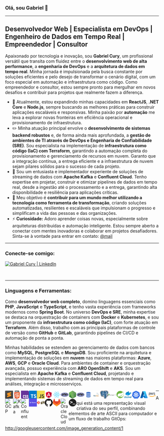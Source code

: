 ### Olá, sou Gabriel 👋

---

## Desenvolvedor Web | Especialista em DevOps | Engenheiro de Dados em Tempo Real | Empreendedor | Consultor

Apaixonado por tecnologia e inovação, sou **Gabriel Cury**, um profissional versátil que transita com fluidez entre o **desenvolvimento web de alta performance**, a **engenharia de DevOps** e a **arquitetura de dados em tempo real**. Minha jornada é impulsionada pela busca constante por soluções eficientes e pelo desejo de transformar o cenário digital, com um foco especial em automação e infraestrutura como código. Como empreendedor e consultor, estou sempre pronto para mergulhar em novos desafios e contribuir para projetos que realmente fazem a diferença.

- 🌱 Atualmente, estou expandindo minhas capacidades em **ReactJS**, **.NET Core** e **Node.js**, sempre buscando as melhores práticas para construir aplicações escaláveis e responsivas. Minha paixão por **automação** me leva a explorar novas fronteiras em eficiência operacional e provisionamento de infraestrutura.
- ✏️ Minha atuação principal envolve o **desenvolvimento de sistemas backend robustos** e, de forma ainda mais aprofundada, a **gestão de ambientes de TI através de DevOps e Engenharia de Confiabilidade (SRE)**. Sou especialista na implementação de **infraestrutura como código (IaC) com Terraform**, garantindo a automação completa do provisionamento e gerenciamento de recursos em nuvem. Garanto que a integração contínua, a entrega eficiente e a infraestrutura de nuvem sejam pilares sólidos para o sucesso de cada projeto.
- 🚀 Sou um entusiasta e implementador experiente de soluções de streaming de dados com **Apache Kafka** e **Confluent Cloud**. Tenho expertise em projetar, construir e otimizar pipelines de dados em tempo real, desde a ingestão até o processamento e a entrega, garantindo alta disponibilidade e resiliência para aplicações críticas.
- 🎯 Meu objetivo é **contribuir para um mundo melhor utilizando a tecnologia como ferramenta de transformação**, criando soluções automatizadas, resilientes e escaláveis que impulsionam o progresso e simplificam a vida das pessoas e das organizações.
- ⚡ **Curiosidade:** Adoro aprender coisas novas, especialmente sobre arquiteturas distribuídas e automação inteligente. Estou sempre aberto a conectar com mentes inovadoras e colaborar em projetos desafiadores. Sinta-se à vontade para entrar em contato: [@mail](mailto:bielbanco@gmail.com)

---

### Conecte-se comigo:

[![Gabriel Cury | LinkedIn](https://cdn.jsdelivr.net/npm/simple-icons@v3/icons/linkedin.svg)](https://www.linkedin.com/in/gabrielcury)

<br/>

---

### Linguagens e Ferramentas:

Como **desenvolvedor web completo**, domino linguagens essenciais como **PHP**, **JavaScript** e **TypeScript**, e tenho vasta experiência com frameworks modernos como **Spring Boot**. No universo **DevOps e SRE**, minha expertise se destaca na orquestração de containers com **Docker** e **Kubernetes**, e sou um proponente da **infraestrutura como código (IaC)**, com forte atuação em **Terraform**. Além disso, trabalho com as principais plataformas de controle de versão como **GitHub** e **GitLab**, garantindo pipelines de CI/CD e automação de ponta a ponta.

Minhas habilidades se estendem ao gerenciamento de dados com bancos como **MySQL**, **PostgreSQL** e **MongoDB**. Sou proficiente na arquitetura e implementação de soluções em **nuvem** nas maiores plataformas: **Azure**, **AWS**, **GCP** e **Oracle Cloud**. Para ambientes de container e orquestração avançada, possuo experiência com **ARO OpenShift** e **AKS**. Sou um especialista em **Apache Kafka** e **Confluent Cloud**, projetando e implementando sistemas de streaming de dados em tempo real para análises, integração e microsserviços.

<img align="left" alt="Sublime Text" width="26px" src="https://raw.githubusercontent.com/github/explore/80688e429a7d4ef2fca1e82350fe8e3517d3494d/topics/sublime-text/sublime-text.png" />
<img align="left" alt="HTML5" width="26px" src="https://raw.githubusercontent.com/github/explore/80688e429a7d4ef2fca1e82350fe8e3517d3494d/topics/html/html.png" />
<img align="left" alt="CSS3" width="26px" src="https://raw.githubusercontent.com/github/explore/80688e429a7d4ef2fca1e82350fe8e3517d3494d/topics/css/css.png" />
<img align="left" alt="TypeScript" width="26px" src="https://raw.githubusercontent.com/github/explore/80688e429a7d4ef2fca1e82350fe8e3517d3494d/topics/typescript/typescript.png" />
<img align="left" alt="JavaScript" width="26px" src="https://raw.githubusercontent.com/github/explore/80688e429a7d4ef2fca1e82350fe8e3517d3494d/topics/javascript/javascript.png" />
<img align="left" alt="Angular" width="26px" src="https://raw.githubusercontent.com/github/explore/80688e429a7d4ef2fca1e82350fe8e3517d3494d/topics/angular/angular.png" />
<img align="left" alt="React" width="26px" src="https://raw.githubusercontent.com/github/explore/80688e429a7d4ef2fca1e82350fe8e3517d3494d/topics/react/react.png" />
<img align="left" alt="PHP" width="26px" src="https://raw.githubusercontent.com/github/explore/e94815998e4e0713912fed477a1f346ec04c3da2/topics/php/php.png" />
<img align="left" alt="Node.js" width="26px" src="https://raw.githubusercontent.com/github/explore/80688e429a7d4ef2fca1e82350fe8e3517d3494d/topics/nodejs/nodejs.png" />
<img align="left" alt="PHP" width="26px" src="https://raw.githubusercontent.com/github/explore/ccc16358ac4530c6a69b1b80c7223cd2744dea83/topics/php/php.png" />
<img align="left" alt="SQL" width="26px" src="https://raw.githubusercontent.com/github/explore/80688e429a7d4ef2fca1e82350fe8e3517d3494d/topics/sql/sql.png" />
<img align="left" alt="MySQL" width="26px" src="https://raw.githubusercontent.com/github/explore/80688e429a7d4ef2fca1e82350fe8e3517d3494d/topics/mysql/mysql.png" />
<img align="left" alt="PostgreSQL" width="26px" src="https://raw.githubusercontent.com/github/explore/80688e429a7d4ef2fca1e82350fe8e3517d3494d/topics/postgresql/postgresql.png" />
<img align="left" alt="MongoDB" width="26px" src="https://raw.githubusercontent.com/github/explore/80688e429a7d4ef2fca1e82350fe8e3517d3494d/topics/mongodb/mongodb.png" />
<img align="left" alt="Spring Boot" width="26px" src="https://raw.githubusercontent.com/github/explore/80688e429a7d4ef2fca1e82350fe8e3517d3494d/topics/spring/spring.png" />
<img align="left" alt="Docker" width="26px" src="https://raw.githubusercontent.com/github/explore/80688e429a7d4ef2fca1e82350fe8e3517d3494d/topics/docker/docker.png" />
<img align="left" alt="Kubernetes" width="26px" src="https://raw.githubusercontent.com/github/explore/80688e429a7d4ef2fca1e82350fe8e3517d3494d/topics/kubernetes/kubernetes.png" />
<img align="left" alt="Azure" width="26px" src="https://raw.githubusercontent.com/github/explore/80688e429a7d4ef2fca1e82350fe8e3517d3494d/topics/azure/azure.png" />
<img align="left" alt="AWS" width="26px" src="https://raw.githubusercontent.com/github/explore/80688e429a7d4ef2fca1e82350fe8e3517d3494d/topics/aws/aws.png" />
<img align="left" alt="GCP" width="26px" src="https://raw.githubusercontent.com/github/explore/80688e429a7d4ef2fca1e82350fe8e3517d3494d/topics/gcp/gcp.png" />
<img align="left" alt="Kafka" width="26px" src="https://raw.githubusercontent.com/github/explore/80688e429a7d4ef2fca1e82350fe8e3517d3494d/topics/kafka/kafka.png" />
<img align="left" alt="Confluent" width="26px" src="https://raw.githubusercontent.com/github/explore/80688e429a7d4ef2fca1e82350fe8e3517d3494d/topics/confluent/confluent.png" />
<img align="left" alt="Terraform" width="26px" src="https://raw.githubusercontent.com/github/explore/80688e429a7d4ef2fca1e82350fe8e3517d3494d/topics/terraform/terraform.png" />
<img align="left" alt="Git" width="26px" src="https://raw.githubusercontent.com/github/explore/80688e429a7d4ef2fca1e82350fe8e3517d3494d/topics/git/git.png" />
<img align="left" alt="GitHub" width="26px" src="https://raw.githubusercontent.com/github/explore/80688e429a7d4ef2fca1e82350fe8e3517d3494d/topics/github/github.png" />
<img align="left" alt="GitLab" width="26px" src="https://raw.githubusercontent.com/github/explore/80688e429a7d4ef2fca1e82350fe8e3517d3494d/topics/gitlab/gitlab.png" />
<img align="left" alt="Oracle Cloud" width="26px" src="https://raw.githubusercontent.com/github/explore/80688e429a7d4ef2fca1e82350fe8e3517d3494d/topics/oracle-cloud/oracle-cloud.png" />
<img align="left" alt="Terminal SSH" width="26px" src="https://raw.githubusercontent.com/github/explore/80688e429a7d4ef2fca1e82350fe8e3517d3494d/topics/terminal/terminal.png" />

---

Aqui está uma representação visual criativa do seu perfil, combinando elementos de arte ASCII para computador e um fluxo de trabalho GitOps:

http://googleusercontent.com/image_generation_content/1
